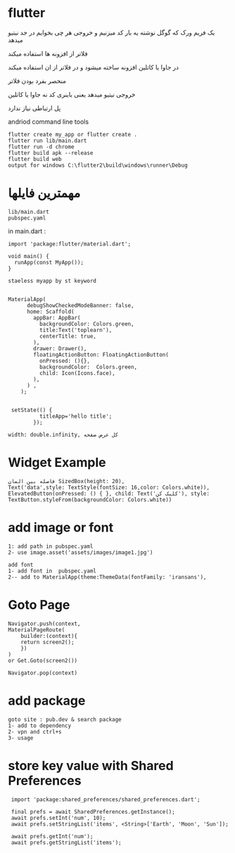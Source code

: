 # flutter

یک فریم ورک که گوگل نوشته یه بار کد میزنیم و خروجی هر چی بخوایم در جد نیتیو میدهد

فلاتر از افزونه ها استفاده میکند 

در جاوا یا کاتلین افزونه ساخته میشود و در فلاتر از ان استفاده میکند


منحصر بفرد بودن فلاتر

خروجی نیتیو میدهد یعنی باینری کد نه جاوا یا کاتلین

پل ارتباطی نیاز ندارد


andriod command line tools

    flutter create my_app or flutter create .
    flutter run lib/main.dart
    flutter run -d chrome
    flutter build apk --release
    flutter build web
    output for windows C:\flutter2\build\windows\runner\Debug
    

# مهمترین فایلها
    lib/main.dart
    pubspec.yaml


in main.dart :

    import 'package:flutter/material.dart';
    
    void main() {
      runApp(const MyApp());
    }
    
    staeless myapp by st keyword

  
    MaterialApp(
          debugShowCheckedModeBanner: false,
          home: Scaffold(
            appBar: AppBar(
              backgroundColor: Colors.green,
              title:Text('toplearn'),
              centerTitle: true,
            ),
            drawer: Drawer(),
            floatingActionButton: FloatingActionButton(
              onPressed: (){},
              backgroundColor:  Colors.green,
              child: Icon(Icons.face),
            ),
          ) ,
        );
	
	
     setState(() {
    		  titleApp='hello title';
    		});	
    		
    width: double.infinity, کل عرض صفحه
# Widget Example    
    فاصله بین المان SizedBox(height: 20),
    Text('data',style: TextStyle(fontSize: 16,color: Colors.white)),
    ElevatedButton(onPressed: () { }, child: Text('کلیک کن'), style: TextButton.styleFrom(backgroundColor: Colors.white))
    

# add image or font
    1: add path in pubspec.yaml			
    2- use image.asset('assets/images/image1.jpg')
    
    add font
    1- add font in  pubspec.yaml	
    2-- add to MaterialApp(theme:ThemeData(fontFamily: 'iransans'),

# Goto Page    
    Navigator.push(context,
    MaterialPageRoute(
    	builder:(context){
    	return screen2();
    	})
    )
    or Get.Goto(screen2())
    
    Navigator.pop(context)
    
 # add package
    goto site : pub.dev & search package 
    1- add to dependency
    2- vpn and ctrl+s
    3- usage
    			
    			
  # store key value	with Shared Preferences
     
     import 'package:shared_preferences/shared_preferences.dart';
     
     final prefs = await SharedPreferences.getInstance();
     await prefs.setInt('num', 10);
     await prefs.setStringList('items', <String>['Earth', 'Moon', 'Sun']);
     
     await prefs.getInt('num');
     await prefs.getStringList('items');
